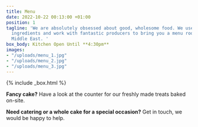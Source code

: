 ```yaml
---
title: Menu
date: 2022-10-22 00:13:00 +01:00
position: 1
tagline: 'We are absolutely obsessed about good, wholesome food. We use the freshest
  ingredients and work with fantastic producers to bring you a menu rooted in the
  Middle East. '
box_body: Kitchen Open Until **4:30pm**
images:
- "/uploads/menu_1.jpg"
- "/uploads/menu_2.jpg"
- "/uploads/menu_3.jpg"
---
```


{% include _box.html %}

**Fancy cake?** Have a look at the counter for our freshly made treats baked on-site.

**Need catering or a whole cake for a special occasion?** Get in touch, we would be happy to help. 
